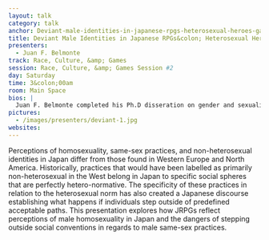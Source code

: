 ```yaml
---
layout: talk
category: talk
anchor: Deviant-male-identities-in-japanese-rpgs-heterosexual-heroes-gay-villains
title: Deviant Male Identities in Japanese RPGs&colon; Heterosexual Heroes, Gay Villains
presenters:
  - Juan F. Belmonte
track: Race, Culture, &amp; Games
session: Race, Culture, &amp; Games Session #2
day: Saturday
time: 3&colon;00am
room: Main Space
bios: |
  Juan F. Belmonte completed his Ph.D disseration on gender and sexuality in video games as a research associate at the University of Murcia, Spain. He was a Fulbright Scholar (2009-2011) at Indiana University, Bloomington and a visiting researcher at McGill University, Montreal, in 2012 and at the IT University, Copenhagen in 2013. His research focuses on the particular ways video games relate to ideology at different levels beyond their most direct audiovisual elements. 
pictures:
  - /images/presenters/deviant-1.jpg
websites:
---
```

Perceptions of homosexuality, same-sex practices, and non-heterosexual identities in Japan differ from those found in Western Europe and North America.  Historically, practices that would have been labelled as primarily non-heterosexual in the West belong in Japan to specific social spheres that are perfectly hetero-normative. The specificity of these practices in relation to the heterosexual norm has also created a Japanese discourse establishing what happens if individuals step outside of predefined acceptable paths. This presentation explores how JRPGs reflect perceptions of male homosexuality in Japan and the dangers of stepping outside social conventions in regards to male same-sex practices. 
